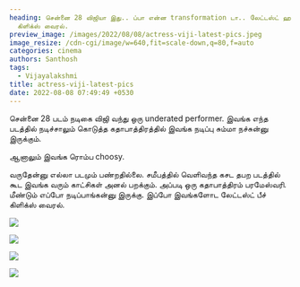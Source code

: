 ```yaml
---
heading: சென்னை 28 விஜியா இது.. ப்பா என்ன transformation டா.. லேட்டஸ்ட் ஹாட்
  கிளிக்ஸ் வைரல்.
preview_image: /images/2022/08/08/actress-viji-latest-pics.jpeg
image_resize: /cdn-cgi/image/w=640,fit=scale-down,q=80,f=auto
categories: cinema
authors: Santhosh
tags:
  - Vijayalakshmi
title: actress-viji-latest-pics
date: 2022-08-08 07:49:49 +0530
---
```

சென்னை 28 படம் நடிகை விஜி வந்து ஒரு underated performer. இவங்க எந்த படத்தில் நடிச்சாலும் கொடுத்த கதாபாத்திரத்தில் இவங்க நடிப்பு சும்மா நச்சுன்னு இருக்கும்.

ஆனாலும் இவங்க ரொம்ப choosy. 

வருதேன்னு எல்லா படமும் பண்றதில்லை. சமீபத்தில் வெளிவந்த கசட தபற படத்தில் கூட இவங்க வரும் காட்சிகள் அனல் பறக்கும். அப்படி ஒரு கதாபாத்திரம் பரமேஸ்வரி. மீண்டும் எப்போ நடிப்பாங்கன்னு இருக்கு. இப்போ இவங்களோட லேட்டஸ்ட் பீச் கிளிக்ஸ் வைரல்.  

![](/images/2022/08/08/viji-in-blues.jpeg)

![](/images/2022/08/08/viji-in-blues-1.jpeg)

![](/images/2022/08/08/viji-in-blues-2.jpeg)

![](/images/2022/08/08/viji-in-blues-3.jpeg)